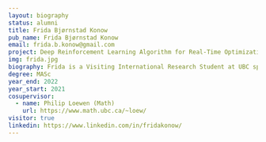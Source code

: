 ```yaml
---
layout: biography
status: alumni
title: Frida Bjørnstad Konow
pub_name: Frida Bjørnstad Konow
email: frida.b.konow@gmail.com
project: Deep Reinforcement Learning Algorithm for Real-Time Optimization
img: frida.jpg
biography: Frida is a Visiting International Research Student at UBC spring 2022 from NTUN in Trondheim, Norway. She is writing her master thesis as her research project, in which she investigates reinforcement learning implementation for real time optimization in process control.
degree: MASc
year_end: 2022
year_start: 2021
cosupervisor: 
  - name: Philip Loewen (Math)
    url: https://www.math.ubc.ca/~loew/
visitor: true
linkedin: https://www.linkedin.com/in/fridakonow/
---
```



